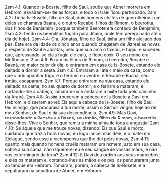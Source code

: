 2sm 4.1: Quando Is-Bosete, filho de Saul, soube que Abner morrera em Hebrom, esvaíram-se-lhe as forças, e todo o Israel ficou perturbado.
2sm 4.2: Tinha Is-Bosete, filho de Saul, dois homens chefes de guerrilheiros; um deles se chamava Baaná, e o outro Recabe, filhos de Rimom, o beerotita, dos filhos de Benjamim {porque também Beerote era contado de Benjamim,
2sm 4.3: tendo os beerotitas fugido para Jitaim, onde têm peregrinado até o dia de hoje}.
2sm 4.4: Ora, Jônatas, filho de Saul, tinha um filho aleijado dos pés. Este era da idade de cinco anos quando chegaram de Jizreel as novas a respeito de Saul e Jônatas; pelo que sua ama o tomou, e fugiu; e sucedeu que, apressando-se ela a fugir, ele caiu, e ficou coxo. O seu nome era Mefibosete.
2sm 4.5: Foram os filhos de Rimom, o beerotita, Recabe e Baanã, no maior calor de dia, e entraram em casa de Is-Bosete, estando ele deitado a dormir a sesta.
2sm 4.6: Entraram ali até o meio da casa, como que vindo apanhar trigo, e o feriram no ventre; e Recabe e Baaná, seu irmão, escaparam.
2sm 4.7: Porque entraram na sua casa, estando ele deitado na cama, no seu quarto de dormir, e o feriram e mataram, e cortando-lhe a cabeça, tomaram-na e andaram a noite toda pelo caminho da Arabá.
2sm 4.8: Assim trouxeram a cabeça de Is-Bosete a Davi em Hebrom, e disseram ao rei: Eis aqui a cabeça de Is-Bosete, filho de Saul, teu inimigo, que procurava a tua morte; assim o Senhor vingou hoje ao rei meu Senhor, de Saul e da sua descendência.
2sm 4.9: Mas Davi, respondendo a Recabe e a Baaná, seu irmão, filhos de Rimom, e beerotita, disse-lhes: Vive o Senhor, que remiu a minha alma de toda a angústia!
2sm 4.10: Se àquele que me trouxe novas, dizendo: Eis que Saul é morto, cuidando que trazia boas novas, eu logo lancei mão dele, e o matei em Ziclague, sendo essa a recompensa que lhe dei pelas novas,
2sm 4.11: quanto mais quando homens cruéis mataram um homem justo em sua casa, sobre a sua cama, não requererei eu e seu sangue de vossas mãos, e não vos exterminarei da terra?
2sm 4.12: E Davi deu ordem aos seus mancebos; e eles os mataram e, cortando-lhes as mãos e os pés, os penduraram junto ao tanque em Hebrom. Tomaram, porém, a cabeça de Is-Bosete, e a sepultaram na sepultura de Abner, em Hebrom.

